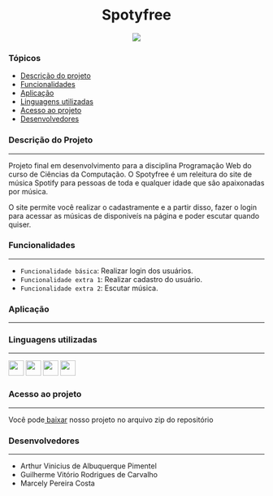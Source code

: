 <h1 align="center" id="inicio">Spotyfree</h1>
<p align="center"><img src="http://img.shields.io/static/v1?label=STATUS&message=EM%20DESENVOLVIMENTO&color=GREEN&style=for-the-badge"/></p>
<h3>Tópicos</h3>
<ul>
    <li><a href="#descricao">Descrição do projeto</a></li>
    <li><a href="#funcionalidades">Funcionalidades</a></li>
    <li><a href="#aplicacao">Aplicação</a></li>
    <li><a href="#linguagens">Linguagens utilizadas</a></li>
    <li><a href="#acesso">Acesso ao projeto</a></li>
    <li><a href="#desenvolvedores">Desenvolvedores</a></li>
</ul>
<h3 id="descricao">Descrição do Projeto</h3>
<hr>
<p>Projeto final em desenvolvimento para a disciplina Programação Web do curso de Ciências da Computação. O Spotyfree é um releitura do site de música Spotify para pessoas de toda e qualquer idade que são apaixonadas por música.
  
  O site permite você realizar o cadastramente e a partir disso, fazer o login para acessar as músicas de disponiveís na página e poder escutar quando quiser.
<h3 id="funcionalidades">Funcionalidades</h3>
<hr>

- `Funcionalidade básica`: Realizar login dos usuários.
- `Funcionalidade extra 1`: Realizar cadastro do usuário.
- `Funcionalidade extra 2`: Escutar música.

<h3 id="aplicacao">Aplicação</h3>
<hr>

<h3 id="linguagens">Linguagens utilizadas</h3>
<hr>
<div>
  <img height="30" width="30" src="https://cdn.jsdelivr.net/gh/devicons/devicon/icons/html5/html5-original-wordmark.svg"/>
  <img height="30" width="30" src="https://cdn.jsdelivr.net/gh/devicons/devicon/icons/css3/css3-original-wordmark.svg" />
  <img height="30" width="30" src="https://cdn.jsdelivr.net/gh/devicons/devicon/icons/php/php-original.svg" />
  <img height="30" width="30" src="https://cdn.jsdelivr.net/gh/devicons/devicon/icons/javascript/javascript-original.svg" />
</div>

<h3 id="acesso">Acesso ao projeto</h3>
<hr>
<p>Você pode<a href="https://github.com/marcelypcosta/Projeto-Spotyfree/raw/main/Projeto%20Final.zip"> baixar</a> nosso projeto no arquivo zip do repositório</p>

<h3 id="desenvolvedores">Desenvolvedores</h3>
<hr>
<ul>
  <li>Arthur Vinicius de Albuquerque Pimentel</li>
  <li>Guilherme Vitório Rodrigues de Carvalho</li>
  <li>Marcely Pereira Costa</li>
</ul>
